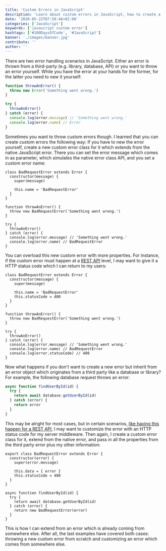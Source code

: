 ```yaml
---
title: 'Custom Errors in JavaScript'
description: 'Learn about custom errors in JavaScript, how to create a new custom error and how to extend errors from third party libraries and APIs ...'
date: '2020-05-22T07:50:46+02:00'
categories: ['JavaScript']
keywords: ['javascript custom error']
hashtags: ['#100DaysOfCode', '#JavaScript']
banner: './images/banner.jpg'
contribute: ''
author: ''
---
```


<Sponsorship />

There are two error handling scenarios in JavaScript. Either an error is thrown from a third-party (e.g. library, database, API) or you want to throw an error yourself. While you have the error at your hands for the former, for the latter you need to new it yourself:

```javascript
function throwAnError() {
  throw new Error('Something went wrong.')
}

try {
  throwAnError()
} catch (error) {
  console.log(error.message) // 'Something went wrong.'
  console.log(error.name) // Error
}
```

Sometimes you want to throw custom errors though. I learned that you can create custom errors the following way: If you have to new the error yourself, create a new custom error class for it which extends from the native JavaScript error. There you can set the error message which comes in as parameter, which simulates the native error class API, and you set a custom error name:

```javascript{1-7,10,17}
class BadRequestError extends Error {
  constructor(message) {
    super(message)

    this.name = 'BadRequestError'
  }
}

function throwAnError() {
  throw new BadRequestError('Something went wrong.')
}

try {
  throwAnError()
} catch (error) {
  console.log(error.message) // 'Something went wrong.'
  console.log(error.name) // BadRequestError
}
```

You can overload this new custom error with more properties. For instance, if the custom error must happen at a [REST API](https://www.robinwieruch.de/node-express-server-rest-api) level, I may want to give it a HTTP status code which I can return to my users:

```javascript{6,19}
class BadRequestError extends Error {
  constructor(message) {
    super(message)

    this.name = 'BadRequestError'
    this.statusCode = 400
  }
}

function throwAnError() {
  throw new BadRequestError('Something went wrong.')
}

try {
  throwAnError()
} catch (error) {
  console.log(error.message) // 'Something went wrong.'
  console.log(error.name) // BadRequestError
  console.log(error.statusCode) // 400
}
```

Now what happens if you don't want to create a new error but inherit from an error object which originates from a third party like a database or library? For example, the following database request throws an error:

```javascript
async function findUserById(id) {
  try {
    return await database.getUserById(id)
  } catch (error) {
    return error
  }
}
```

This may be alright for most cases, but in certain scenarios, [like having this happen for a REST API](/node-express-error-handling), I may want to customize the error with an HTTP status code for my server middleware. Then again, I create a custom error class for it, extend from the native error, and pass in all the properties from the third party error plus my other information:

```javascript{1-8,14}
export class BadRequestError extends Error {
  constructor(error) {
    super(error.message)

    this.data = { error }
    this.statusCode = 400
  }
}

async function findUserById(id) {
  try {
    return await database.getUserById(id)
  } catch (error) {
    return new BadRequestError(error)
  }
}
```

This is how I can extend from an error which is already coming from somewhere else. After all, the last examples have covered both cases: throwing a new custom error from scratch and customizing an error which comes from somewhere else.
